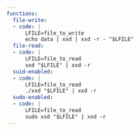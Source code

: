```yaml
---
functions:
  file-write:
  - code: |
      LFILE=file_to_write
      echo data | xxd | xxd -r - "$LFILE"
  file-read:
  - code: |
      LFILE=file_to_read
      xxd "$LFILE" | xxd -r
  suid-enabled:
  - code: |
      LFILE=file_to_read
      ./xxd "$LFILE" | xxd -r
  sudo-enabled:
  - code: |
      LFILE=file_to_read
      sudo xxd "$LFILE" | xxd -r
---
```

